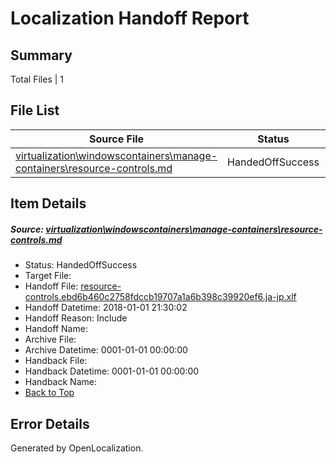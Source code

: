 # <a name='report-top'></a> Localization Handoff Report

## Summary
 Total Files | 1

## File List
 Source File | Status | Details 
 ----------- | ------ | ------- 
 [virtualization\windowscontainers\manage-containers\resource-controls.md](https://github.com/Microsoft/Virtualization-Documentation-Private/blob/a072513214b0dabb9dba20ce43ea52aaf7806c5f/virtualization/windowscontainers/manage-containers/resource-controls.md) | HandedOffSuccess | [Details](#d3eb7e2b751468953a152e8c723551fb3e1d12dd371)

## Item Details
##### <a name='d3eb7e2b751468953a152e8c723551fb3e1d12dd371'></a> Source: [virtualization\windowscontainers\manage-containers\resource-controls.md](https://github.com/Microsoft/Virtualization-Documentation-Private/blob/a072513214b0dabb9dba20ce43ea52aaf7806c5f/virtualization/windowscontainers/manage-containers/resource-controls.md)
* Status: HandedOffSuccess
* Target File: 
* Handoff File: [resource-controls.ebd6b460c2758fdccb19707a1a6b398c39920ef6.ja-jp.xlf](https://github.com/MicrosoftDocs/Virtualization-Documentation-Private.handoff/blob/e945108651cda863b27ad1edc9c3ae9bff02b014/ol-handoff/MicrosoftDocs/Virtualization-Documentation-Private.ja-jp/live/resource-controls.ebd6b460c2758fdccb19707a1a6b398c39920ef6.ja-jp.xlf)
* Handoff Datetime: 2018-01-01 21:30:02
* Handoff Reason: Include
* Handoff Name: 
* Archive File: 
* Archive Datetime: 0001-01-01 00:00:00
* Handback File: 
* Handback Datetime: 0001-01-01 00:00:00
* Handback Name: 
* [Back to Top](#report-top)


## Error Details

Generated by OpenLocalization.

